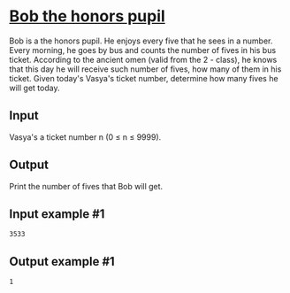 # [Bob the honors pupil](https://www.e-olymp.com/en/contests/9563/problems/83874)
Bob is a the honors pupil. He enjoys every five that he sees in a number. Every morning, he goes by bus and counts the number of fives in his bus ticket. According to the ancient omen (valid from the 2 - class), he knows that this day he will receive such number of fives, how many of them in his ticket. Given today's Vasya's ticket number, determine how many fives he will get today.

## Input
Vasya's a ticket number n (0 ≤ n ≤ 9999).

## Output
Print the number of fives that Bob will get.

## Input example #1
```
3533
```

## Output example #1
```
1
```

